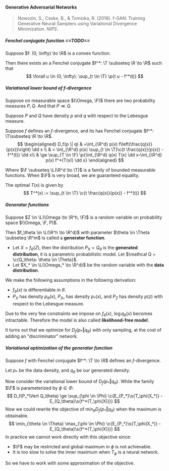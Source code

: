 #### Generative Adversarial Networks

> Nowozin, S., Cseke, B., & Tomioka, R. (2016). f-GAN: Training Generative Neural Samplers using Variational Divergence Minimization. *NIPS*.

##### Fenchel conjugate function ==TODO==

Suppose $f: (0, \infty) \to \R$ is a convex function.

Then there exists an a Fenchel conjugate $f^*: \T \subseteq \R \to \R$ such that
$$
\forall u \in (0, \infty): \sup_{t \in \T} \p{t u - f^*(t)}
$$

##### Variational lower bound of $f$-divergence

Suppose on measurable space $(\Omega, \F)$ there are two probability measures $P, Q$. And that $P \ll Q$.

Suppose $P$ and $Q$ have density $p$ and $q$ with respect to the Lebesgue measure.

Suppose $f$ defines an $f$-divergence, and its has Fenchel conjugate $f^*: \T\subseteq \R \to \R$.
$$
\begin{aligned}
D_f(p \| q) & =\int_{\R^d} p(x) f\left(\frac{q(x)}{p(x)}\right) \dd x \\
& = \int_{\R^d} p(x) \sup_{t \in \T}\c{t \frac{q(x)}{p(x)} - f^*(t)} \dd x\\
& \ge \sup_{T \in \F} \p{\int_{\R^d} q(x) T(x) \dd x-\int_{\R^d} p(x) f^*(T(x)) \dd x}
\end{aligned}
$$

Where $\F \subseteq \L(\R^d \to \T)$ is a family of bounded measurable functions. When $\F$ is very broad, we are guaranteed equality.

The optimal $T(x)$ is given by
$$
T^*(x) := \sup_{t \in \T} \c{t \frac{q(x)}{p(x)} - f^*(t)}
$$

##### Generator functions

Suppose $Z \in \L(\Omega \to \R^h, \F)$ is a random variable on probability space $(\Omega, \F, P)$.

Then $f_\theta \in \L(\R^h \to \R^d)$ with parameter $\theta \in \Theta \subseteq \R^m$ is called a **generator function**.

- Let $X = f_\theta(Z)$, then the distribution $P_X = Q_\theta$ is the **generated distribution**, it is a parametric probabilistic model. Let $\mathcal Q = \c{Q_\theta: \theta \in \Theta}$.
- Let $X_* \in \L(\Omega_* \to \R^d)$ be the random variable with the **data distribution**.

We make the following assumptions in the following derivation:

- $f_\theta(x)$ is differentiable in $\theta$.
- $P_X$ has density $p_\theta(x)$, $P_{X_*}$ has density $p_*(x)$, and $P_Z$ has density $p(z)$ with respect to the Lebesgue measure.

Due to the very few constraints we impose on $f_\theta(x)$, $\log q_\theta(x)$ becomes intractable. Therefore the model is also called **likelihood-free model**.

It turns out that we optimize for $D_f(p_* \Vert q_\theta)$ with only sampling, at the cost of adding an "discriminator" network.

##### Variational optimization of the generator function

Suppose $f$ with Fenchel conjugate $f^*: \T \to \R$ defines an $f$-divergence.

Let $p_*$ be the data density, and $q_\theta$ be our generated density.

Now consider the variational lower bound of $D_f(p_*\Vert q_\theta)$. While the family $\F$ is parameterized by $\phi \in \Phi$.
$$
D_f(P_*\Vert Q_\theta) \ge \sup_{\phi \in \Phi} \c{E_{P_*}\s{T_\phi(X_*)} - E_{Q_\theta}\s{f^*(T_\phi(X))}}
$$
Now we could rewrite the objective of $\min_\theta D_f(p_* \Vert q_\theta)$ when the maximum is obtainable.
$$
\min_{\theta \in \Theta} \max_{\phi \in \Phi} \c{E_{P_*}\s{T_\phi(X_*)} - E_{Q_\theta}\s{f^*(T_\phi(X))}}
$$
In practice we cannot work directly with this objective since:

- $\F$ may be restricted and global maximum in $\phi$ is not achievable.
- It is too slow to solve the inner maximum when $T_\phi$ is a neural network.

So we have to work with some approximation of the objective.

